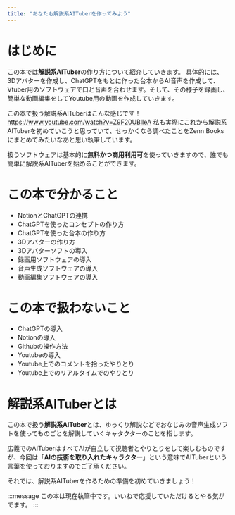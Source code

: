 ```yaml
---
title: "あなたも解説系AITuberを作ってみよう"
---
```

# はじめに
この本では**解説系AITuber**の作り方について紹介していきます。
具体的には、3Dアバターを作成し、ChatGPTをもとに作った台本からAI音声を作成して、Vtuber用のソフトウェアで口と音声を合わせます。そして、その様子を録画し、簡単な動画編集をしてYoutube用の動画を作成していきます。

この本で扱う解説系AITuberはこんな感じです！
https://www.youtube.com/watch?v=Z9F20UBlIeA
私も実際にこれから解説系AITuberを初めていこうと思っていて、せっかくなら調べたことをZenn Booksにまとめてみたいなあと思い執筆しています。

扱うソフトウェアは基本的に**無料かつ商用利用可**を使っていきますので、誰でも簡単に解説系AITuberを始めることができます。

# この本で分かること
- NotionとChatGPTの連携
- ChatGPTを使ったコンセプトの作り方
- ChatGPTを使った台本の作り方
- 3Dアバターの作り方
- 3Dアバターソフトの導入
- 録画用ソフトウェアの導入
- 音声生成ソフトウェアの導入
- 動画編集ソフトウェアの導入

# この本で扱わないこと
- ChatGPTの導入
- Notionの導入
- Githubの操作方法
- Youtubeの導入
- Youtube上でのコメントを拾ったやりとり
- Youtube上でのリアルタイムでのやりとり

# 解説系AITuberとは
この本で扱う**解説系AITuber**とは、ゆっくり解説などでおなじみの音声生成ソフトを使ってものごとを解説していくキャタクターのことを指します。

広義でのAITuberはすべてAIが自立して視聴者とやりとりをして楽しむものですが、今回は「**AIの技術を取り入れたキャラクター**」という意味でAITuberという言葉を使っておりますのでご了承ください。

それでは、解説系AITuberを作るための準備を初めていきましょう！

:::message
この本は現在執筆中です。いいねで応援していただけるとやる気がでます。
:::
